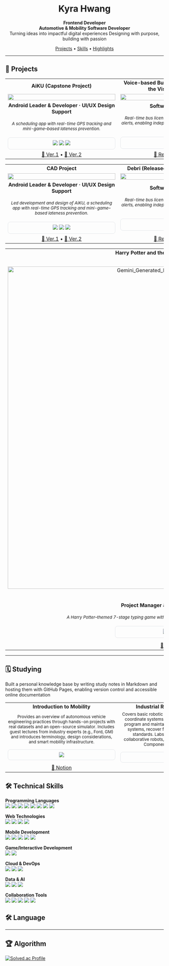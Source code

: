 <h1 align="center">Kyra Hwang</h1>
<p align="center">
  <b>Frontend Developer</b><br>
  <b>Automotive & Mobility Software Developer</b><br>
  Turning ideas into impactful digital experiences Designing with purpose, building with passion
</p>

<p align="center">
  <a href="#projects">Projects</a> • 
  <a href="#skills">Skills</a> • 
  <a href="#highlights">Highlights</a>
</p>

---

## 📂 Projects

<table width="100%">
  <!-- Row 1: Project Titles -->
  <tr>
    <td align="center" width="33%"><b>AiKU (Capstone Project)</b></td>
    <td align="center" width="33%"><b>Voice-based Bus Information System for the Visually Impaired</b></td>
    <td align="center" width="33%"><b>Class Registration Program Development</b></td>
  </tr>

  <!-- Row 2: Project Images -->
  <tr>
    <td align="center">
      <a href="https://github.com/AiKU-Dev">
        <img src="https://github.com/user-attachments/assets/ad5c3d55-bd77-4442-b652-dcd8ed44c286" width="100%"/>
      </a>
    </td>
    <td align="center">
      <a href="https://github.com/username/unity-gesture-board">
        <img src="https://github.com/user-attachments/assets/d9989b43-930d-4051-9070-6aea1e7ae091" width="100%"/>
      </a>
    </td>
    <td align="center">
      <a href="https://github.com/username/AWS-SAA-C03">
        <img src="https://github.com/user-attachments/assets/c866eab5-d57a-405d-bc52-319744151885" width="100%"/>
      </a>
    </td>
  </tr>

  <tr>
    <td align="center">
      <b>Android Leader & Developer · UI/UX Design Support</b><br/><br/>
      <sub><i>A scheduling app with real-time GPS tracking and mini-game–based lateness prevention.</i></sub><br/><br/>
      <div style="border:1px solid #e1e4e8;border-radius:8px;padding:8px 10px;width:320px;display:inline-block;">
        <img src="https://img.shields.io/badge/Kotlin-7F52FF?style=flat&logo=kotlin&logoColor=white">
        <img src="https://img.shields.io/badge/Jetpack%20Compose-4285F4?style=flat&logo=jetpackcompose&logoColor=white">
        <img src="https://img.shields.io/badge/Retrofit-3DDC84?style=flat&logo=android&logoColor=white">
      </div>
    </td>
    <td align="center">
      <b>Software Developer</b><br/><br/>
      <sub><i>Real-time bus license plate recognition and audio alerts, enabling independent use by visually impaired riders.</i></sub><br/><br/>
      <div style="border:1px solid #e1e4e8;border-radius:8px;padding:8px 10px;width:320px;display:inline-block;">
       <img src="https://img.shields.io/badge/Python-3776AB?style=flat&logo=python&logoColor=white">
       <img src="https://img.shields.io/badge/OpenCV-5C3EE8?style=flat&logo=opencv&logoColor=white">
       <img src="https://img.shields.io/badge/Tesseract-4285F4?style=flat&logo=tesseract&logoColor=white">  
      </div>
    </td>
    <td align="center">
      <b>Software Developer</b><br/><br/>
      <sub><i>Java-based course registration program, improved over three iterations based on client feedback.</i></sub><br/><br/>
      <div style="border:1px solid #e1e4e8;border-radius:8px;padding:8px 10px;width:320px;display:inline-block;">
       <img src="https://img.shields.io/badge/Java-007396?style=flat&logo=java&logoColor=white">
      </div>
    </td>
  </tr>
  
<!-- Row 4: Repo Links -->
  <tr>
    <td align="center">
      <a href="https://github.com/KU-AiKU">📂 Ver.1</a> • <a href="https://github.com/AiKU-Dev/Android">📂 Ver.2</a>
    </td>
    <td align="center">
      <a href="https://github.com/username/unity-gesture-board">📂 Repo</a> • <a href="#">🎥 Video</a>
    </td>
    <td align="center">
      <a href="https://github.com/username/AWS-SAA-C03">📂 Repo</a>
    </td>
  </tr>
</table>












<table width="100%">

  <!-- Row 1: Project Titles -->
  <tr>
    <td align="center" width="33%"><b>CAD Project</b></td>
    <td align="center" width="33%"><b>Debri (Released on Google Play Store)</b></td>
    <td align="center" width="33%"><b>QuizRush</b></td>
  </tr>

  <!-- Row 2: Project Images -->
  <tr>
    <td align="center">
      <a href="https://github.com/AiKU-Dev">
        <img src="https://github.com/user-attachments/assets/ad5c3d55-bd77-4442-b652-dcd8ed44c286" width="100%"/>
      </a>
    </td>
    <td align="center">
      <a href="https://github.com/username/unity-gesture-board">
        <img src="https://github.com/user-attachments/assets/d9989b43-930d-4051-9070-6aea1e7ae091" width="100%"/>
      </a>
    </td>
    <td align="center">
      <a href="https://github.com/username/AWS-SAA-C03">
        <img src="https://github.com/user-attachments/assets/c866eab5-d57a-405d-bc52-319744151885" width="100%"/>
      </a>
    </td>
  </tr>
  
  <tr>
    <td align="center">
      <b>Android Leader & Developer · UI/UX Design Support</b><br/><br/>
      <sub><i>Led development and design of AiKU, a scheduling app with real-time GPS tracking and mini-game–based lateness prevention.</i></sub><br/><br/>
      <div style="border:1px solid #e1e4e8;border-radius:8px;padding:8px 10px;width:320px;display:inline-block;">
        <img src="https://img.shields.io/badge/Kotlin-7F52FF?style=flat&logo=kotlin&logoColor=white">
        <img src="https://img.shields.io/badge/Jetpack%20Compose-4285F4?style=flat&logo=jetpackcompose&logoColor=white">
        <img src="https://img.shields.io/badge/Retrofit-3DDC84?style=flat&logo=android&logoColor=white">
      </div>
    </td>
    <td align="center">
      <b>Software Developer</b><br/><br/>
      <sub><i>Real-time bus license plate recognition and audio alerts, enabling independent use by visually impaired riders.</i></sub><br/><br/>
      <div style="border:1px solid #e1e4e8;border-radius:8px;padding:8px 10px;width:320px;display:inline-block;">
       <img src="https://img.shields.io/badge/Python-3776AB?style=flat&logo=python&logoColor=white">
       <img src="https://img.shields.io/badge/OpenCV-5C3EE8?style=flat&logo=opencv&logoColor=white">
       <img src="https://img.shields.io/badge/Tesseract-4285F4?style=flat&logo=tesseract&logoColor=white">  
      </div>
    </td>
    <td align="center">
      <b>Software Developer</b><br/><br/>
      <sub><i>Java-based course registration program, improved over three iterations based on client feedback.</i></sub><br/><br/>
      <div style="border:1px solid #e1e4e8;border-radius:8px;padding:8px 10px;width:320px;display:inline-block;">
       <img src="https://img.shields.io/badge/Java-007396?style=flat&logo=java&logoColor=white">
      </div>
    </td>
  </tr>
  
<!-- Row 4: Repo Links -->
  <tr>
    <td align="center">
      <a href="https://github.com/KU-AiKU">📂 Ver.1</a> • <a href="https://github.com/AiKU-Dev/Android">📂 Ver.2</a>
    </td>
    <td align="center">
      <a href="https://github.com/username/unity-gesture-board">📂 Repo</a> • <a href="#">🎥 Video</a>
    </td>
    <td align="center">
      <a href="https://github.com/username/AWS-SAA-C03">📂 Repo</a>
    </td>
  </tr>
</table>









<table width="100%">

  <!-- Row 1: Project Titles -->
  <tr>
    <td align="center" width="33%"><b>Harry Potter and the Quick Keyboard Quest</b></td>
    <td align="center" width="33%"><b>Portfolio</b></td>
    <td align="center" width="33%"><b>AL-Bucks</b></td>
  </tr>

  <!-- Row 2: Project Images -->
  <tr>
    <td align="center">
      <a href="https://github.com/kyra0126/HarryPotter">
        <img width="1024" height="1024" alt="Gemini_Generated_Image_v1o93lv1o93lv1o9" src="https://github.com/user-attachments/assets/4764fe80-0477-4104-acf1-7572b640d748" width="100%"/>
      </a>
    </td>
    <td align="center">
      <a href="https://github.com/kyra0126/Portfolio">
        <img width="1074" height="1080" alt="AIKU_4" src="https://github.com/user-attachments/assets/97b06527-93ac-401b-b330-d3805297fe20" width="100%"/>
      </a>
    </td>
    <td align="center">
      <a href="https://github.com/kyra0126/AL-BUCKS">
        <img width="471" height="473" alt="AIKU_4" src="https://github.com/user-attachments/assets/99443837-cf42-416f-a056-7779992f133c" width="100%"/>
      </a>
    </td>
  </tr>
  

  <tr>
    <td align="center">
      <b>Project Manager & Software Developer</b><br/><br/>
      <sub><i>A Harry Potter–themed 7-stage typing game with progressively harder levels and strategic item usage.</i></sub><br/><br/>
      <div style="border:1px solid #e1e4e8;border-radius:8px;padding:8px 10px;width:320px;display:inline-block;">
        <img src="https://img.shields.io/badge/C-00599C?style=flat&logo=c&logoColor=white">
        <img src="https://img.shields.io/badge/Visual%20Studio-5C2D91?style=flat&logo=visual%20studio&logoColor=white">
      </div>
    </td>
    <td align="center">
      <b>Web Developer</b><br/><br/>
      <sub><i>Personal portfolio website showcasing projects and skillswith clean design and bilingual documentation.</i></sub><br/><br/>
      <div style="border:1px solid #e1e4e8;border-radius:8px;padding:8px 10px;width:320px;display:inline-block;">
       <img src="https://img.shields.io/badge/React-61DAFB?style=flat&logo=react&logoColor=black">
       <img src="https://img.shields.io/badge/TypeScript-3178C6?style=flat&logo=typescript&logoColor=white">
       <img src="https://img.shields.io/badge/Vite-646CFF?style=flat&logo=vite&logoColor=white">
       <img src="https://img.shields.io/badge/TailwindCSS-06B6D4?style=flat&logo=tailwindcss&logoColor=white">
       <img src="https://img.shields.io/badge/Docsify-4CAF50?style=flat&logo=markdown&logoColor=white">
       <img src="https://img.shields.io/badge/GitHub%20Pages-181717?style=flat&logo=github&logoColor=white">
      </div>
    </td>
    <td align="center">
      <b>Team Leader & Android Developer & UX/UI Designer</b><br/><br/>
      <sub><i>App for automated wage calculation with tax, auto check-in/out, and work history proof.</i></sub><br/><br/>
      <div style="border:1px solid #e1e4e8;border-radius:8px;padding:8px 10px;width:320px;display:inline-block;">
        <img src="https://img.shields.io/badge/Kotlin-7F52FF?style=flat&logo=kotlin&logoColor=white">
        <img src="https://img.shields.io/badge/Jetpack%20Compose-4285F4?style=flat&logo=jetpackcompose&logoColor=white">
       <img src="https://img.shields.io/badge/Figma-F24E1E?style=flat&logo=figma&logoColor=white">
      </div>
    </td>
  </tr>
  
<!-- Row 4: Repo Links -->
  <tr>
    <td align="center">
      <a href="https://github.com/kyra0126/HarryPotter">📂 Repo</a>
    </td>
    <td align="center">
      <a href="https://github.com/kyra0126/Portfolio">📂 Repo</a>
    </td>
    <td align="center">
      <a href="https://github.com/kyra0126/AL-BUCKS">📂 Repo</a>
    </td>
  </tr>
</table>


---

## 🗓️ Studying

Built a personal knowledge base by writing study notes in Markdown and hosting them with GitHub Pages, enabling version control and accessible online documentation

<table width="100%">
  <!-- Row 1: Project Titles -->
  <tr>
    <td align="center" width="33%"><b>Introduction to Mobility</b></td>
    <td align="center" width="33%"><b>Industrial Robots Programming</b></td>
    <td align="center" width="33%"><b>AWS-SAA-C03</b></td>
  </tr>

  <tr>
    <td align="center">
      <sub>Provides an overview of autonomous vehicle engineering practices through hands-on projects with real datasets and an open-source simulator. Includes guest lectures from industry experts (e.g., Ford, GM) and introduces terminology, design considerations, and smart mobility infrastructure.<br/><br/>
      <div style="border:1px solid #e1e4e8;border-radius:8px;padding:8px 10px;width:320px;display:inline-block;">
        <img src="https://img.shields.io/badge/CARLA-FF6F00?style=flat&logo=carla&logoColor=white">
      </div>
    </td>
    <td align="center">
      <sub>Covers basic robotic theory (kinematics, links, joints, coordinate systems, and vision). Students learn to program and maintain FANUC robots, set up vision systems, recover from errors, and follow safety standards. Labs use FANUC industrial and collaborative robots, with simulation through Visual Components and ROBOGUIDE.<br/><br/>
      <div style="border:1px solid #e1e4e8;border-radius:8px;padding:8px 10px;width:320px;display:inline-block;">
       <img src="https://img.shields.io/badge/MATLAB-0076A8?style=flat&logo=Mathworks&logoColor=white">
      </div>
    </td>
    <td align="center">
      <sub>Learning AWS cloud fundamentals and core services.<br/><br/>
      <div style="border:1px solid #e1e4e8;border-radius:8px;padding:8px 10px;width:320px;display:inline-block;">
        <img src="https://img.shields.io/badge/AWS-232F3E?style=flat&logo=amazon-aws&logoColor=white">
      </div>
    </td>
  </tr>
  
<!-- Row 4: Repo Links -->
  <tr>
    <td align="center">
      <a href="https://www.notion.so/26af6e2c65fc80bc876dc2fe5bc21701?v=26af6e2c65fc804daedb000c8e8ec5a9&source=copy_link">📂 Notion</a>
    </td>
    <td align="center">
      <a href="https://www.notion.so/26bf6e2c65fc803f8bdecca61e133a4c?v=26bf6e2c65fc8079b3f7000cce8abf6b&source=copy_link">📂 Notion</a>
    </td>
    <td align="center">
      <a href="https://github.com/kyra0126/AWS-SAA-C03">📂 Repo</a>
    </td>
  </tr>
</table>


## 🛠 Technical Skills

**Programming Languages**  
<img src="https://img.shields.io/badge/Kotlin-7F52FF?style=flat&logo=kotlin&logoColor=white">
<img src="https://img.shields.io/badge/Java-007396?style=flat&logo=java&logoColor=white">
<img src="https://img.shields.io/badge/Python-3776AB?style=flat&logo=python&logoColor=white">
<img src="https://img.shields.io/badge/C-00599C?style=flat&logo=c&logoColor=white">
<img src="https://img.shields.io/badge/C++-00599C?style=flat&logo=cplusplus&logoColor=white">
<img src="https://img.shields.io/badge/SQL-4479A1?style=flat&logo=postgresql&logoColor=white">
<img src="https://img.shields.io/badge/JavaScript-F7DF1E?style=flat&logo=javascript&logoColor=black">
<img src="https://img.shields.io/badge/TypeScript-3178C6?style=flat&logo=typescript&logoColor=white">

**Web Technologies**  
<img src="https://img.shields.io/badge/HTML5-E34F26?style=flat&logo=html5&logoColor=white">
<img src="https://img.shields.io/badge/CSS3-1572B6?style=flat&logo=css3&logoColor=white">
<img src="https://img.shields.io/badge/React-61DAFB?style=flat&logo=react&logoColor=black">
<img src="https://img.shields.io/badge/Docsify-4CAF50?style=flat&logo=markdown&logoColor=white">

**Mobile Development**  
<img src="https://img.shields.io/badge/Android%20Studio-3DDC84?style=flat&logo=android-studio&logoColor=white">
<img src="https://img.shields.io/badge/Jetpack%20Compose-4285F4?style=flat&logo=jetpackcompose&logoColor=white">
<img src="https://img.shields.io/badge/XML-FF6600?style=flat&logo=xml&logoColor=white">
<img src="https://img.shields.io/badge/Retrofit-3DDC84?style=flat&logo=android&logoColor=white">
<img src="https://img.shields.io/badge/Moshi-FFCA28?style=flat&logo=android&logoColor=black">

**Game/Interactive Development**  
<img src="https://img.shields.io/badge/Unity-000000?style=flat&logo=unity&logoColor=white">
<img src="https://img.shields.io/badge/MediaPipe-4285F4?style=flat&logo=google&logoColor=white">

**Cloud & DevOps**  
<img src="https://img.shields.io/badge/AWS-FF9900?style=flat&logo=amazonaws&logoColor=white">
<img src="https://img.shields.io/badge/CI%2FCD-2088FF?style=flat&logo=github-actions&logoColor=white">
<img src="https://img.shields.io/badge/Docker-2496ED?style=flat&logo=docker&logoColor=white">

**Data & AI**  
<img src="https://img.shields.io/badge/OpenCV-5C3EE8?style=flat&logo=opencv&logoColor=white">
<img src="https://img.shields.io/badge/Tesseract-4285F4?style=flat&logo=tesseract&logoColor=white">
<img src="https://img.shields.io/badge/Whisper%20API-FF6F00?style=flat&logo=openai&logoColor=white">

**Collaboration Tools**  
<img src="https://img.shields.io/badge/Git-F05032?style=flat&logo=git&logoColor=white">
<img src="https://img.shields.io/badge/GitHub-181717?style=flat&logo=github&logoColor=white">
<img src="https://img.shields.io/badge/Figma-F24E1E?style=flat&logo=figma&logoColor=white">
<img src="https://img.shields.io/badge/Notion-000000?style=flat&logo=notion&logoColor=white">
<img src="https://img.shields.io/badge/Discord-5865F2?style=flat&logo=discord&logoColor=white">

## 🛠 Language


---

## 🏆 Algorithm
[![Solved.ac Profile](http://mazassumnida.wtf/api/v2/generate_badge?boj=YOUR_BOJ_ID)](https://solved.ac/YOUR_BOJ_ID/)
